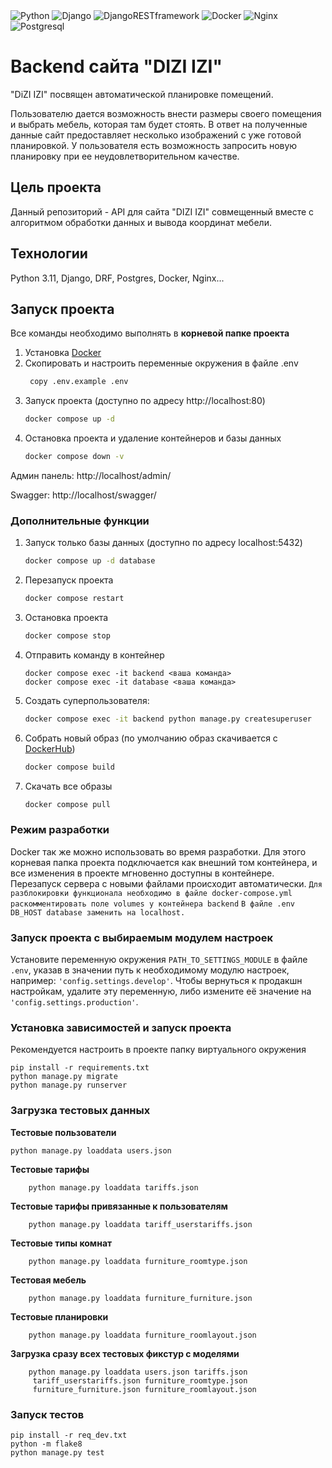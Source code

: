 <img alt="Python" src="https://img.shields.io/badge/Python 3.11-1E90FF?stylefor-the-badge&logo=python&logoColor=32CD32"> 
<img alt="Django" src="https://img.shields.io/badge/Django 5.1-1E90FF?stylefor-the-badge&logo=django&logoColor=32CD32">
<img alt="DjangoRESTframework" src="https://img.shields.io/badge/DjangoRESTframework 3.15.2-1E90FF?stylefor-the-badge&logoColor=32CD32">
<img alt="Docker" src="https://img.shields.io/badge/Docker 23.0.3-1E90FF?stylefor-the-badge&logo=docker&logoColor=FFFFFF">
<img alt="Nginx" src="https://img.shields.io/badge/Nginx 1.24-1E90FF?&stylefor-the-badge&logo=nginx&logoColor=32CD32">
<img alt="Postgresql" src="https://img.shields.io/badge/Postgresql 15-1E90FF?&stylefor-the-badge&logo=postgresql&logoColor=FFFFFF">





# Backend сайта "DIZI IZI"

"DiZI IZI" посвящен автоматической планировке помещений.

Пользователю дается возможность внести размеры своего помещения и выбрать мебель, которая там будет стоять. В ответ на полученные данные сайт предоставляет несколько
изображений с уже готовой планировкой. У пользователя есть возможность запросить новую планировку при ее неудовлетворительном качестве.

## Цель проекта

Данный репозиторий - API для сайта "DIZI IZI" совмещенный вместе с алгоритмом обработки данных и вывода координат мебели.

## Технологии
Python 3.11, Django, DRF, Postgres, Docker, Nginx...

## Запуск проекта

Все команды необходимо выполнять в **корневой папке проекта**

1. Установка [Docker](https://www.docker.com/get-started/)
2. Скопировать и настроить переменные окружения в файле .env
    ```bash
     copy .env.example .env
    ```
3. Запуск проекта (доступно по адресу http://localhost:80)
    ```bash
    docker compose up -d
    ```
4. Остановка проекта и удаление контейнеров и базы данных
    ```bash
    docker compose down -v
    ```

Админ панель: http://localhost/admin/ 

Swagger: http://localhost/swagger/

### Дополнительные функции
1. Запуск только базы данных (доступно по адресу localhost:5432)
    ```bash
    docker compose up -d database
    ```
2. Перезапуск проекта
    ```bash
    docker compose restart
    ```
3. Остановка проекта
    ```bash
    docker compose stop
    ```
4. Отправить команду в контейнер
    ```
    docker compose exec -it backend <ваша команда>
    docker compose exec -it database <ваша команда>
    ```
5. Создать суперпользователя:
    ```bash
    docker compose exec -it backend python manage.py createsuperuser
    ```
6. Собрать новый образ (по умолчанию образ скачивается с [DockerHub](https://hub.docker.com/u/diziizi))
    ```bash
    docker compose build
    ```
7. Скачать все образы
    ```bash
    docker compose pull
    ```

### Режим разработки
Docker так же можно использовать во время разработки.
Для этого корневая папка проекта подключается как внешний том контейнера, и все изменения в проекте мгновенно доступны в контейнере.
Перезапуск сервера с новыми файлами происходит автоматически.
`Для разблокировки функционала необходимо в файле docker-compose.yml раскомментировать поле volumes у контейнера backend`
`В файле .env DB_HOST database заменить на localhost.`

### Запуск проекта с выбираемым модулем настроек 
Установите переменную окружения `PATH_TO_SETTINGS_MODULE` в файле `.env`, указав в значении путь к необходимому модулю настроек, например: `'config.settings.develop'`. 
Чтобы вернуться к продакшн настройкам, удалите эту переменную, либо измените её значение на `'config.settings.production'`.

### Установка зависимостей и запуск проекта

   Рекомендуется настроить в проекте папку виртуального окружения
   ```
   pip install -r requirements.txt
   python manage.py migrate
   python manage.py runserver
   ```

### Загрузка тестовых данных


**Тестовые пользователи**

   ```
   python manage.py loaddata users.json
   ```

**Тестовые тарифы**

```
    python manage.py loaddata tariffs.json
```

**Тестовые тарифы привязанные к пользователям**

```
    python manage.py loaddata tariff_userstariffs.json
```

**Тестовые типы комнат**

```
    python manage.py loaddata furniture_roomtype.json
```

**Тестовая мебель**

```
    python manage.py loaddata furniture_furniture.json
```

**Тестовые планировки**

```
    python manage.py loaddata furniture_roomlayout.json
```

**Загрузка сразу всех тестовых фикстур с моделями**
```
    python manage.py loaddata users.json tariffs.json
     tariff_userstariffs.json furniture_roomtype.json
     furniture_furniture.json furniture_roomlayout.json
```

### Запуск тестов
   ```
   pip install -r req_dev.txt
   python -m flake8
   python manage.py test
   ```

